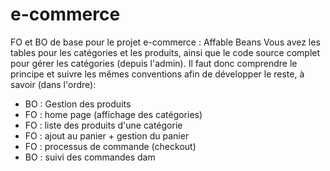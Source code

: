 # e-commerce
FO et BO de base pour le projet e-commerce : Affable Beans
Vous avez les tables pour les catégories et les produits, ainsi que le code source complet pour gérer les catégories (depuis l'admin).
Il faut donc comprendre le principe et suivre les mêmes conventions afin de développer le reste, à savoir (dans l'ordre):
 * BO : Gestion des produits
 * FO : home page (affichage des catégories)
 * FO : liste des produits d'une catégorie
 * FO : ajout au panier + gestion du panier
 * FO : processus de commande (checkout)
 * BO : suivi des commandes
dam
